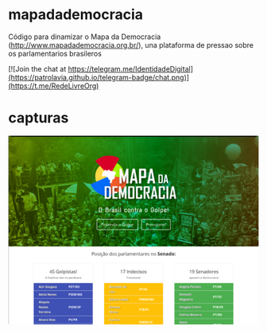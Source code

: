 # mapadademocracia

Código para dinamizar o Mapa da Democracia
(http://www.mapadademocracia.org.br/), una plataforma de pressao sobre os
parlamentarios brasileros

[![Join the chat at https://telegram.me/IdentidadeDigital](https://patrolavia.github.io/telegram-badge/chat.png)](https://t.me/RedeLivreOrg)

# capturas
![Screenshot](./screenshot.png)

